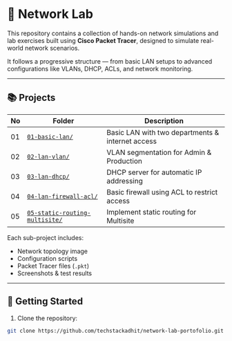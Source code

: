 # 🧪 Network Lab

This repository contains a collection of hands-on network simulations and lab exercises built using **Cisco Packet Tracer**, designed to simulate real-world network scenarios.

It follows a progressive structure — from basic LAN setups to advanced configurations like VLANs, DHCP, ACLs, and network monitoring.

---

## 📚 Projects

| No | Folder                 | Description                                           |
|----|------------------------|-------------------------------------------------------|
| 01 | [`01-basic-lan/`](/01-basic-lan)        | Basic LAN with two departments & internet access      |
| 02 | [`02-lan-vlan/`](/02-lan-vlan)         | VLAN segmentation for Admin & Production              |
| 03 | [`03-lan-dhcp/`](/03-lan-dhcp)         | DHCP server for automatic IP addressing               |
| 04 | [`04-lan-firewall-acl/`](/04-lan-firewall-acl) | Basic firewall using ACL to restrict access           |
| 05 | [`05-static-routing-multisite/`](/05-static-routing-multisite)   | Implement static routing for Multisite       |

Each sub-project includes:
- Network topology image
- Configuration scripts
- Packet Tracer files (`.pkt`)
- Screenshots & test results

---

## 🚀 Getting Started

1. Clone the repository:
```bash
git clone https://github.com/techstackadhit/network-lab-portofolio.git
